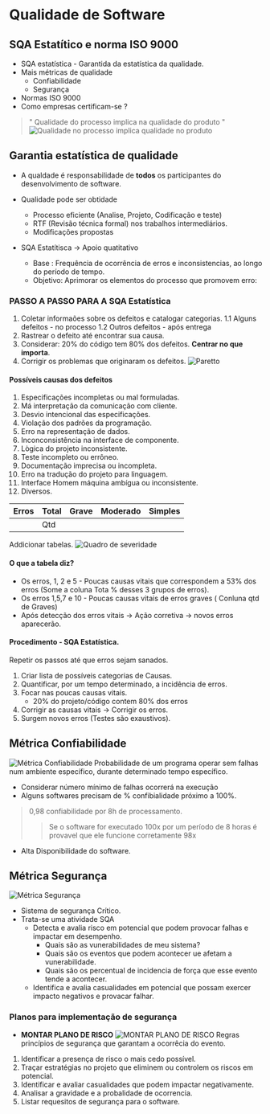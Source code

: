 # Qualidade de Software
## SQA Estatítico e norma ISO 9000

* SQA estatística - Garantida da estatística da qualidade.
* Mais métricas de qualidade
    * Confiabilidade
    * Segurança
* Normas ISO 9000
* Como empresas certificam-se ?

> "  Qualidade do processo implica na qualidade do produto "
![Qualidade no processo implica qualidade no produto](../img/007.png "Qualidade no processo implica qualidade no produto")

## Garantia estatística de qualidade

* A qualdade é responsabilidade de **todos** os participantes do desenvolvimento de software.

* Qualidade pode ser obtidade
    * Processo eficiente (Analise, Projeto, Codificação e teste)
    * RTF (Revisão técnica formal) nos trabalhos intermediários.
    * Modificações propostas
* SQA Estatítisca -> Apoio quatitativo
    * Base : Frequência de ocorrência de erros e inconsistencias, ao longo do período de tempo.
    * Objetivo: Aprimorar os elementos do processo que promovem erro:

### PASSO A PASSO PARA A SQA Estatística

1. Coletar informaões sobre os defeitos e catalogar categorias.
    1.1 Alguns defeitos - no processo
    1.2 Outros defeitos - após entrega
2. Rastrear o defeito até encontrar sua causa.
3. Considerar: 20% do código tem 80% dos defeitos.  **Centrar no que importa**.
4. Corrigir os problemas que originaram os defeitos.
![Paretto](../img/008.jpg "Paretto")

#### Possíveis causas dos defeitos

1. Especificações incompletas ou mal formuladas.
2. Má interpretação da comunicação com cliente.
3. Desvio intencional das especificações.
4. Violação dos padrões da programação.
5. Erro na representação de dados.
6. Inconconsistência na interface de componente.
7. Lògica do projeto inconsistente.
8. Teste incompleto ou errôneo.
9. Documentação imprecisa ou incompleta.
19. Erro na tradução do projeto para linguagem.
11. Interface Homem máquina ambígua ou inconsistente.
12. Diversos.

Erros | Total | Grave | Moderado | Simples
----- | ----- | ------|----------|--------
| | Qtd |

Addicionar tabelas.
![Quadro de severidade](../img/009.png)

#### O que a tabela diz?
* Os erros, 1, 2 e 5 - Poucas causas vitais que correspondem a 53% dos erros (Some a coluna Tota % desses 3 grupos de erros).
* Os erros 1,5,7 e 10 - Poucas causas vitais de erros graves ( Conluna qtd de Graves)
* Após detecção dos erros vitais -> Ação corretiva -> novos erros aparecerão.

#### Procedimento - SQA Estatística.

Repetir os passos até que erros sejam sanados.

1. Criar lista de possíveis categorias de Causas.
2. Quantificar, por um tempo determinado, a incidência de erros.
3. Focar nas poucas causas vitais.
    * 20% do projeto/código contem 80% dos erros
4. Corrigir as causas vitais -> Corrigir os erros.
5. Surgem novos erros (Testes são exaustivos).

## Métrica Confiabilidade
![Métrica Confiabilidade](../img/010.jpg "Métrica Confiabilidade")
Probabilidade de um programa operar sem falhas num ambiente específico, durante determinado tempo específico.

* Considerar número mínimo de falhas ocorrerá na execução
* Alguns softwares precisam de % confibialidade próximo a 100%.

> 0,98 confiabilidade por 8h de processamento.
>> Se o software for executado 100x por um período de 8 horas é provavel que ele funcione corretamente 98x

* Alta Disponibilidade do software.

## Métrica Segurança
![Métrica Segurança](../img/011.png "Métrica Segurança")

* Sistema de segurança Crítico.
* Trata-se uma atividade SQA
    * Detecta e avalia risco em potencial que podem provocar falhas e impactar em desempenho.
        * Quais são as vunerabilidades de meu sistema?
        * Quais são os eventos que podem acontecer ue afetam a vunerabilidade.
        * Quais são os percentual de incidencia de força que esse evento tende a acontecer.
    * Identifica e avalia casualidades em potencial que possam exercer impacto negativos e provacar falhar.
        
    

### Planos para implementação de segurança

* **MONTAR PLANO DE RISCO**
    ![MONTAR PLANO DE RISCO](../img/012.jpg "MONTAR PLANO DE RISCO")
Regras princípios de segurança que garantam a ocorrêcia do evento.

1. Identificar a presença de risco o mais cedo possível.
2. Traçar estratégias no projeto que eliminem ou controlem os riscos em potencial.
3. Identificar e avaliar casualidades que podem impactar negativamente.
4. Analisar a gravidade e a probalidade de ocorrencia.
5. Listar requesitos de segurança para o software.